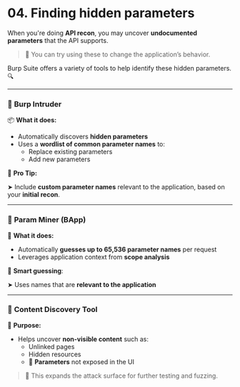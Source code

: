 # 04. Finding hidden parameters

When you're doing **API recon**, you may uncover **undocumented parameters** that the API supports.

> 🧠 You can try using these to change the application’s behavior.
> 

Burp Suite offers a variety of tools to help identify these hidden parameters. 🔍

---

### 🧨 **Burp Intruder**

📦 **What it does:**

- Automatically discovers **hidden parameters**
- Uses a **wordlist of common parameter names** to:
    - Replace existing parameters
    - Add new parameters

🧠 **Pro Tip:**

➤ Include **custom parameter names** relevant to the application, based on your **initial recon**.

---

### 🧱 **Param Miner (BApp)**

🧰 **What it does:**

- Automatically **guesses up to 65,536 parameter names** per request
- Leverages application context from **scope analysis**

🎯 **Smart guessing**:

➤ Uses names that are **relevant to the application**

---

### 🔎 **Content Discovery Tool**

📂 **Purpose:**

- Helps uncover **non-visible content** such as:
    - Unlinked pages
    - Hidden resources
    - 🧩 **Parameters** not exposed in the UI

> 🧭 This expands the attack surface for further testing and fuzzing.
>